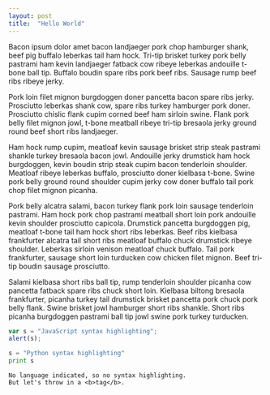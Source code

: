 ```yaml
---
layout: post
title:  "Hello World"
---
```


Bacon ipsum dolor amet bacon landjaeger pork chop hamburger shank, beef pig buffalo leberkas tail ham hock. Tri-tip brisket turkey pork belly pastrami ham kevin landjaeger fatback cow ribeye leberkas andouille t-bone ball tip. Buffalo boudin spare ribs pork beef ribs. Sausage rump beef ribs ribeye jerky.

Pork loin filet mignon burgdoggen doner pancetta bacon spare ribs jerky. Prosciutto leberkas shank cow, spare ribs turkey hamburger pork doner. Prosciutto chislic flank cupim corned beef ham sirloin swine. Flank pork belly filet mignon jowl, t-bone meatball ribeye tri-tip bresaola jerky ground round beef short ribs landjaeger.

Ham hock rump cupim, meatloaf kevin sausage brisket strip steak pastrami shankle turkey bresaola bacon jowl. Andouille jerky drumstick ham hock burgdoggen, kevin boudin strip steak cupim bacon tenderloin shoulder. Meatloaf ribeye leberkas buffalo, prosciutto doner kielbasa t-bone. Swine pork belly ground round shoulder cupim jerky cow doner buffalo tail pork chop filet mignon picanha.

Pork belly alcatra salami, bacon turkey flank pork loin sausage tenderloin pastrami. Ham hock pork chop pastrami meatball short loin pork andouille kevin shoulder prosciutto capicola. Drumstick pancetta burgdoggen pig, meatloaf t-bone tail ham hock short ribs leberkas. Beef ribs kielbasa frankfurter alcatra tail short ribs meatloaf buffalo chuck drumstick ribeye shoulder. Leberkas sirloin venison meatloaf chuck buffalo. Tail pork frankfurter, sausage short loin turducken cow chicken filet mignon. Beef tri-tip boudin sausage prosciutto.

Salami kielbasa short ribs ball tip, rump tenderloin shoulder picanha cow pancetta fatback spare ribs chuck short loin. Kielbasa biltong bresaola frankfurter, picanha turkey tail drumstick brisket pancetta pork chuck pork belly flank. Swine brisket jowl hamburger short ribs shankle. Short ribs picanha burgdoggen pastrami ball tip jowl swine pork turkey turducken.

```javascript
var s = "JavaScript syntax highlighting";
alert(s);
```
 
```python
s = "Python syntax highlighting"
print s
```
 
```
No language indicated, so no syntax highlighting. 
But let's throw in a <b>tag</b>.
```
